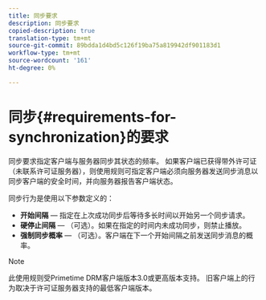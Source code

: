 ```yaml
---
title: 同步要求
description: 同步要求
copied-description: true
translation-type: tm+mt
source-git-commit: 89bdda1d4bd5c126f19ba75a819942df901183d1
workflow-type: tm+mt
source-wordcount: '161'
ht-degree: 0%

---
```



# 同步{#requirements-for-synchronization}的要求

同步要求指定客户端与服务器同步其状态的频率。 如果客户端已获得带外许可证（未联系许可证服务器），则使用规则可指定客户端必须向服务器发送同步消息以同步客户端的安全时间，并向服务器报告客户端状态。

同步行为是使用以下参数定义的：

* **开始间隔**  — 指定在上次成功同步后等待多长时间以开始另一个同步请求。
* **硬停止间隔**  — （可选）。如果在指定的时间内未成功同步，则禁止播放。
* **强制同步概率**  — （可选）。客户端在下一个开始间隔之前发送同步消息的概率。

>[!NOTE]
>
>此使用规则受Primetime DRM客户端版本3.0或更高版本支持。 旧客户端上的行为取决于许可证服务器支持的最低客户端版本。

